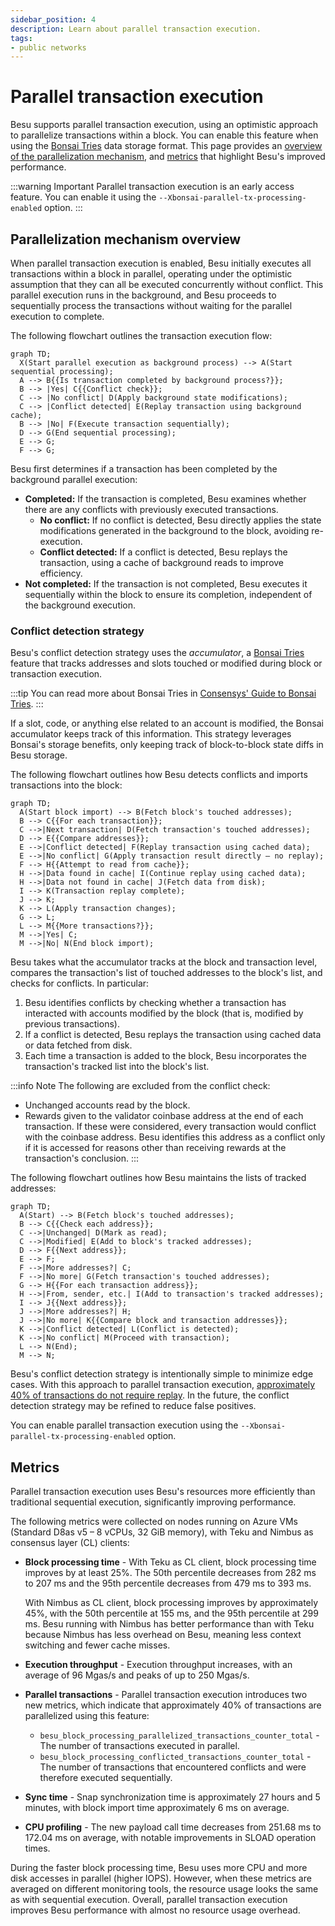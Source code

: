 ```yaml
---
sidebar_position: 4
description: Learn about parallel transaction execution.
tags:
- public networks
---
```


# Parallel transaction execution

Besu supports parallel transaction execution, using an optimistic approach to parallelize
transactions within a block.
You can enable this feature when using the [Bonsai Tries](data-storage-formats.md#bonsai-tries) data
storage format.
This page provides an [overview of the parallelization mechanism](#parallelization-mechanism-overview),
and [metrics](#metrics) that highlight Besu's improved performance.

:::warning Important
Parallel transaction execution is an early access feature.
You can enable it using the `--Xbonsai-parallel-tx-processing-enabled` option.
:::

## Parallelization mechanism overview

When parallel transaction execution is enabled, Besu initially executes all transactions within a
block in parallel, operating under the optimistic assumption that they can all be executed
concurrently without conflict.
This parallel execution runs in the background, and Besu proceeds to sequentially process the
transactions without waiting for the parallel execution to complete.

The following flowchart outlines the transaction execution flow:

<p align="center">

```mermaid
graph TD;
  X(Start parallel execution as background process) --> A(Start sequential processing);
  A --> B{{Is transaction completed by background process?}};
  B --> |Yes| C{{Conflict check}};
  C --> |No conflict| D(Apply background state modifications);
  C --> |Conflict detected| E(Replay transaction using background cache);
  B --> |No| F(Execute transaction sequentially);
  D --> G(End sequential processing);
  E --> G;
  F --> G;
```

</p>

Besu first determines if a transaction has been completed by the background parallel execution:

- **Completed:** If the transaction is completed, Besu examines whether there are any conflicts with
  previously executed transactions.
  - **No conflict:** If no conflict is detected, Besu directly applies the state modifications
    generated in the background to the block, avoiding re-execution.
  - **Conflict detected:** If a conflict is detected, Besu replays the transaction, using a cache of
    background reads to improve efficiency.
- **Not completed:** If the transaction is not completed, Besu executes it sequentially within the
  block to ensure its completion, independent of the background execution.

### Conflict detection strategy

Besu's conflict detection strategy uses the *accumulator*, a
[Bonsai Tries](data-storage-formats.md#bonsai-tries) feature that tracks addresses and slots touched
or modified during block or transaction execution.

:::tip
You can read more about Bonsai Tries in [Consensys' Guide to Bonsai Tries](https://consensys.io/blog/bonsai-tries-guide).
:::

If a slot, code, or anything else related to an account is modified, the Bonsai accumulator keeps
track of this information.
This strategy leverages Bonsai's storage benefits, only keeping track of block-to-block state diffs
in Besu storage.

The following flowchart outlines how Besu detects conflicts and imports transactions into the block:

<p align="center">

```mermaid
graph TD;
  A(Start block import) --> B(Fetch block's touched addresses);
  B --> C{{For each transaction}};
  C -->|Next transaction| D(Fetch transaction's touched addresses);
  D --> E{{Compare addresses}};
  E -->|Conflict detected| F(Replay transaction using cached data);
  E -->|No conflict| G(Apply transaction result directly – no replay);
  F --> H{{Attempt to read from cache}};
  H -->|Data found in cache| I(Continue replay using cached data);
  H -->|Data not found in cache| J(Fetch data from disk);
  I --> K(Transaction replay complete);
  J --> K;
  K --> L(Apply transaction changes);
  G --> L;
  L --> M{{More transactions?}};
  M -->|Yes| C;
  M -->|No| N(End block import);
```

</p>

Besu takes what the accumulator tracks at the block and transaction level, compares the
transaction's list of touched addresses to the block's list, and checks for conflicts.
In particular:

1. Besu identifies conflicts by checking whether a transaction has interacted with accounts modified
   by the block (that is, modified by previous transactions).
2. If a conflict is detected, Besu replays the transaction using cached data or data fetched from disk.
3. Each time a transaction is added to the block, Besu incorporates the transaction's tracked list
   into the block's list.

:::info Note
The following are excluded from the conflict check:

- Unchanged accounts read by the block.
- Rewards given to the validator coinbase address at the end of each transaction.
  If these were considered, every transaction would conflict with the coinbase address.
  Besu identifies this address as a conflict only if it is accessed for reasons other than receiving
  rewards at the transaction's conclusion.
:::

The following flowchart outlines how Besu maintains the lists of tracked addresses:

<p align="center">

```mermaid
graph TD;
  A(Start) --> B(Fetch block's touched addresses);
  B --> C{{Check each address}};
  C -->|Unchanged| D(Mark as read);
  C -->|Modified| E(Add to block's tracked addresses);
  D --> F{{Next address}};
  E --> F;
  F -->|More addresses?| C;
  F -->|No more| G(Fetch transaction's touched addresses);
  G --> H{{For each transaction address}};
  H -->|From, sender, etc.| I(Add to transaction's tracked addresses);
  I --> J{{Next address}};
  J -->|More addresses?| H;
  J -->|No more| K{{Compare block and transaction addresses}};
  K -->|Conflict detected| L(Conflict is detected);
  K -->|No conflict| M(Proceed with transaction);
  L --> N(End);
  M --> N;
```

</p>

Besu's conflict detection strategy is intentionally simple to minimize edge cases.
With this approach to parallel transaction execution,
[approximately 40% of transactions do not require replay](#metrics).
In the future, the conflict detection strategy may be refined to reduce false positives.

You can enable parallel transaction execution using the `--Xbonsai-parallel-tx-processing-enabled` option.

## Metrics

Parallel transaction execution uses Besu's resources more efficiently than traditional
sequential execution, significantly improving performance.

The following metrics were collected on nodes running on Azure VMs (Standard D8as v5 – 8 vCPUs, 32
GiB memory), with Teku and Nimbus as consensus layer (CL) clients:

- **Block processing time** - With Teku as CL client, block processing time improves by at least 25%.
  The 50th percentile decreases from 282 ms to 207 ms and the 95th
  percentile decreases from 479 ms to 393 ms.

  With Nimbus as CL client, block processing improves by approximately 45%, with the 50th percentile
  at 155 ms, and the 95th percentile at 299 ms.
  Besu running with Nimbus has better performance than with Teku because Nimbus has less overhead on
  Besu, meaning less context switching and fewer cache misses.

- **Execution throughput** - Execution throughput increases, with an average of 96 Mgas/s and peaks
  of up to 250 Mgas/s.

- **Parallel transactions** - Parallel transaction execution introduces two new metrics, which
  indicate that approximately 40% of transactions are parallelized using this feature:

  - `besu_block_processing_parallelized_transactions_counter_total` - The number of transactions
    executed in parallel.
  - `besu_block_processing_conflicted_transactions_counter_total` - The number of transactions that
    encountered conflicts and were therefore executed sequentially.

- **Sync time** - Snap synchronization time is approximately 27 hours and 5 minutes, with block import
  time approximately 6 ms on average.

- **CPU profiling** - The new payload call time decreases from 251.68 ms to 172.04 ms on average,
  with notable improvements in SLOAD operation times.

During the faster block processing time, Besu uses more CPU and more disk accesses in parallel
(higher IOPS).
However, when these metrics are averaged on different monitoring tools, the resource usage looks the same as
with sequential execution.
Overall, parallel transaction execution improves Besu performance with almost no resource usage
overhead.
